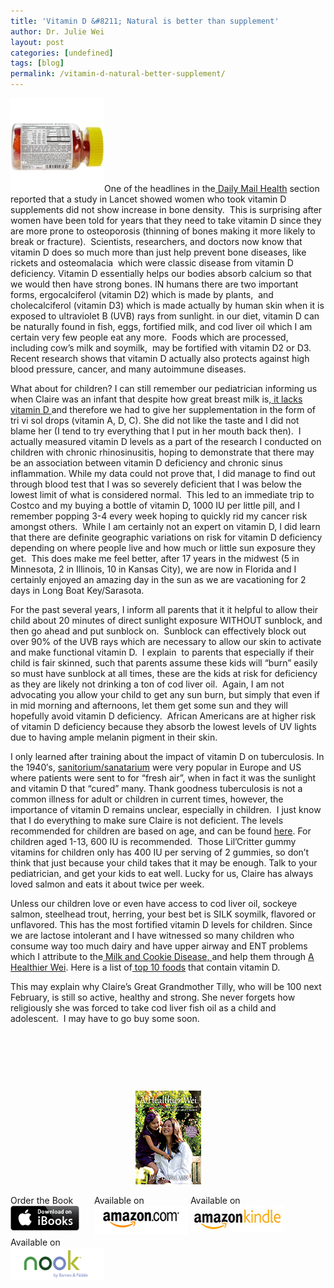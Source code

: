 ```yaml
---
title: 'Vitamin D &#8211; Natural is better than supplement'
author: Dr. Julie Wei
layout: post
categories: [undefined]
tags: [blog]
permalink: /vitamin-d-natural-better-supplement/
---
```

<img class="alignleft size-thumbnail wp-image-835" alt="vitamin D" src="/wp-content/uploads/2013/10/vitamin-D-150x150.jpg" width="150" height="150" />One of the headlines in the[ Daily Mail Health][1] section reported that a study in Lancet showed women who took vitamin D supplements did not show increase in bone density.  This is surprising after women have been told for years that they need to take vitamin D since they are more prone to osteoporosis (thinning of bones making it more likely to break or fracture).  Scientists, researchers, and doctors now know that vitamin D does so much more than just help prevent bone diseases, like rickets and osteomalacia  which were classic disease from vitamin D deficiency. Vitamin D essentially helps our bodies absorb calcium so that we would then have strong bones. IN humans there are two important forms, ergocalciferol (vitamin D2) which is made by plants,  and cholecalciferol (vitamin D3) which is made actually by human skin when it is exposed to ultraviolet B (UVB) rays from sunlight. in our diet, vitamin D can be naturally found in fish, eggs, fortified milk, and cod liver oil which I am certain very few people eat any more.  Foods which are processed, including cow&#8217;s milk and soymilk,  may be fortified with vitamin D2 or D3. Recent research shows that vitamin D actually also protects against high blood pressure, cancer, and many autoimmune diseases.

What about for children? I can still remember our pediatrician informing us when Claire was an infant that despite how great breast milk is,[ it lacks vitamin D ][2]and therefore we had to give her supplementation in the form of tri vi sol drops (vitamin A, D, C). She did not like the taste and I did not blame her (I tend to try everything that I put in her mouth back then).  I actually measured vitamin D levels as a part of the research I conducted on children with chronic rhinosinusitis, hoping to demonstrate that there may be an association between vitamin D deficiency and chronic sinus inflammation. While my data could not prove that, I did manage to find out through blood test that I was so severely deficient that I was below the lowest limit of what is considered normal.  This led to an immediate trip to Costco and my buying a bottle of vitamin D, 1000 IU per little pill, and I remember popping 3-4 every week hoping to quickly rid my cancer risk amongst others.  While I am certainly not an expert on vitamin D, I did learn that there are definite geographic variations on risk for vitamin D deficiency depending on where people live and how much or little sun exposure they get.  This does make me feel better, after 17 years in the midwest (5 in Minnesota, 2 in Illinois, 10 in Kansas City), we are now in Florida and I certainly enjoyed an amazing day in the sun as we are vacationing for 2 days in Long Boat Key/Sarasota.

For the past several years, I inform all parents that it it helpful to allow their child about 20 minutes of direct sunlight exposure WITHOUT sunblock, and then go ahead and put sunblock on.  Sunblock can effectively block out over 90% of the UVB rays which are necessary to allow our skin to activate and make functional vitamin D.  I explain  to parents that especially if their child is fair skinned, such that parents assume these kids will &#8220;burn&#8221; easily so must have sunblock at all times, these are the kids at risk for deficiency as they are likely not drinking a ton of cod liver oil.  Again, I am not advocating you allow your child to get any sun burn, but simply that even if in mid morning and afternoons, let them get some sun and they will hopefully avoid vitamin D deficiency.  African Americans are at higher risk of vitamin D deficiency because they absorb the lowest levels of UV lights due to having ample melanin pigment in their skin.

I only learned after training about the impact of vitamin D on tuberculosis. In the 1940&#8242;s, [sanitorium/sanatarium][3] were very popular in Europe and US where patients were sent to for &#8220;fresh air&#8221;, when in fact it was the sunlight and vitamin D that &#8220;cured&#8221; many. Thank goodness tuberculosis is not a common illness for adult or children in current times, however, the importance of vitamin D remains unclear, especially in children.  I just know that I do everything to make sure Claire is not deficient. The levels recommended for children are based on age, and can be found [here][4]. For children aged 1-13, 600 IU is recommended.  Those Lil&#8217;Critter gummy vitamins for children only has 400 IU per serving of 2 gummies, so don&#8217;t think that just because your child takes that it may be enough. Talk to your pediatrician, and get your kids to eat well. Lucky for us, Claire has always loved salmon and eats it about twice per week.

Unless our children love or even have access to cod liver oil, sockeye salmon, steelhead trout, herring, your best bet is SILK soymilk, flavored or unflavored. This has the most fortified vitamin D levels for children. Since we are lactose intolerant and I have witnessed so many children who consume way too much dairy and have upper airway and ENT problems which I attribute to the[ Milk and Cookie Disease, ][5]and help them through [A Healthier Wei][6]. Here is a list of[ top 10 foods][7] that contain vitamin D.

This may explain why Claire&#8217;s Great Grandmother Tilly, who will be 100 next February, is still so active, healthy and strong. She never forgets how religiously she was forced to take cod liver fish oil as a child and adolescent.  I may have to go buy some soon.

&nbsp;

&nbsp;

&nbsp;

<span style="width:105px;display:table;margin:0 auto;"><a href="the-book/"><img src="/wp-content/uploads/2014/04/AHealthierWei_cover_150.png" /></a></span>

<p style="height:80px">
  <span style="width:130px;display:inline-block;vertical-align:top;"> Order the Book <a href="https://itunes.apple.com/us/book/a-healthier-wei/id806784060?ls=1&mt=11#" target="_blank" > <img class="size-full wp-image-944" alt="Apple iBooks" title="Apple iBooks" src="/wp-content/uploads/2014/02/Download_on_iBooks_Badge_US-UK_110x40_090513.png" width="110" height="40" /></a> </span> <span style="width:150px;display:inline-block;vertical-align:top;">Available on <a href="http://amzn.to/1fSNqeb" target="_blank" > <img class="size-full wp-image-945" alt="Amazon.com" title="Amazon.com" src="/wp-content/uploads/2014/02/amazon_com_logo_160.jpg" width="160" height="47" /> </a> </span> <span  style="width:150px;display:inline-block;vertical-align:top;">Available on <a href="http://amzn.to/1eHEfNl" target="_blank" > <img class="size-full wp-image-946" alt="Amazon Kindle" title="Amazon Kindle" src="/wp-content/uploads/2014/02/kindle_logo_160.jpg" width="160" height="43" /> </a> </span> <span style="width:150px;display:inline-block;vertical-align:top;">Available on <a href="http://www.barnesandnoble.com/w/a-healthier-wei-julie-wei/1118260302?ean=2940148244592&itm=1&usri=2940148244592" target="_blank" > <img class="size-full wp-image-947" alt="Nook" title="Nook" src="/wp-content/uploads/2014/02/nook_logo_160.png" width="160" height="52" /></a> </span>
</p>


 [1]: http://www.dailymail.co.uk/health/article-2453151/No-bone-boost-Vitamin-D-supplements-women-trying-prevent-osteoporosis.html?ico=health^headlines
 [2]: http://www.cdc.gov/breastfeeding/recommendations/vitamin_d.htm
 [3]: http://www.ncbi.nlm.nih.gov/pmc/articles/PMC1079536/
 [4]: http://ods.od.nih.gov/factsheets/VitaminD-QuickFacts/
 [5]: http://www.dailymail.co.uk/news/article-2418533/Could-milk-cookies-make-child-ill-Doctor-fears-bedtime-treats-cause-health-problems.html
 [6]: the-book/ "The Book"
 [7]: //http://www.healthaliciousness.com/articles/high-vitamin-D-foods.php
 [8]: the-book